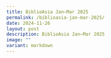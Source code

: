 ```yaml
---
title: BiblioAsia Jan–Mar 2025
permalink: /biblioasia-jan-mar-2025/
date: 2024-11-26
layout: post
description: BiblioAsia Jan–Mar 2025
image: ""
variant: markdown
---
```

